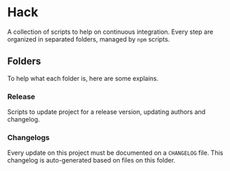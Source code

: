 # Hack

A collection of scripts to help on continuous integration. Every step are organized in separated folders, managed by `npm` scripts.

## Folders

To help what each folder is, here are some explains.

### Release

Scripts to update project for a release version, updating authors and changelog.

### Changelogs

Every update on this project must be documented on a `CHANGELOG` file. This changelog is auto-generated based on files on this folder.
